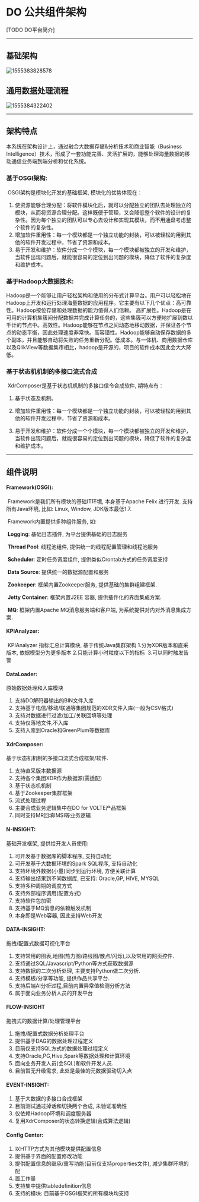 # DO 公共组件架构

[TODO DO平台简介]

------

## 基础架构

![1555383828578](.\assets\1555383828578.png)

## 通用数据处理流程

![1555384322402](.\assets\1555384322402.png)

------

## 架构特点

​	本系统在架构设计上，通过融合大数据存储&分析技术和商业智能（Business Intelligence）技术，形成了一套功能完善、灵活扩展的，能够处理海量数据的移动通信业务端到端分析和优化系统。

### 基于OSGI架构:

​	OSGI架构是模块化开发的基础框架, 模块化的优势体现在：
1. 使资源能够合理分配：将软件模块化后，就可以分配独立的团队去处理独立的模块，从而将资源合理分配。这样既便于管理，又会降低整个软件的设计的复杂性。因为每个独立的团队可以专心去设计和实现其模块，而不用通盘考虑整个软件的复杂性。
2. 增加软件重用性：每一个模块都是一个独立功能的封装，可以被轻松的用到其他的软件开发过程中，节省了资源和成本。
3. 易于开发和维护：软件分成一个个模块，每一个模块都被独立的开发和维护，当软件出现问题后，就能很容易的定位到出问题的模块，降低了软件的复杂度和维护成本。

### 基于Hadoop大数据技术:

​	Hadoop是一个能够让用户轻松架构和使用的分布式计算平台。用户可以轻松地在Hadoop上开发和运行处理海量数据的应用程序。它主要有以下几个优点：
​	高可靠性。Hadoop按位存储和处理数据的能力值得人们信赖。
​	高扩展性。Hadoop是在可用的计算机集簇间分配数据并完成计算任务的，这些集簇可以方便地扩展到数以千计的节点中。
​	高效性。Hadoop能够在节点之间动态地移动数据，并保证各个节点的动态平衡，因此处理速度非常快。
​	高容错性。Hadoop能够自动保存数据的多个副本，并且能够自动将失败的任务重新分配。
​	低成本。与一体机、商用数据仓库以及QlikView等数据集市相比，hadoop是开源的，项目的软件成本因此会大大降低。

### 基于状态机机制的多接口流式合成

​	XdrComposer是基于状态机机制的多接口信令合成软件, 期特点有：
1. 基于状态及机制。
2. 增加软件重用性：每一个模块都是一个独立功能的封装，可以被轻松的用到其他的软件开发过程中，节省了资源和成本。

3. 易于开发和维护：软件分成一个个模块，每一个模块都被独立的开发和维护，当软件出现问题后，就能很容易的定位到出问题的模块，降低了软件的复杂度和维护成本。

------

## 组件说明

#### Framework(OSGI):

​	Framework是我们所有模块的基础IT环境, 本身基于Apache Felix 进行开发. 支持所有Java环境, 比如: Linux, Window, JDK版本最低1.7.

​	Framework内置提供多种组件服务, 如:

​		**Logging**:  基础日志插件, 为平台提供基础的日志服务

​		**Thread Pool**:  线程池组件, 提供统一的线程配置管理和线程池服务

​		**Scheduler**: 定时任务调度组件, 提供类似Crontab方式的任务调度支持

​		**Data Source**: 提供统一的数据源配置和服务

​		**Zookeeper**: 框架内置Zookeeper服务, 提供基础的集群组建框架.

​		**Jetty Container**: 框架内置J2EE 容器, 提供插件化的界面集成方案.

​		**MQ**: 框架内置Apache MQ消息服务端和客户端, 为系统提供对内对外消息集成方案.

#### KPIAnalyzer:

​	KPIAnalyzer  指标汇总计算模块, 基于传统Java集群架构
​		1.分为XDR版本和直采版本, 依据模型分为更多版本
​		2.只能计算小时粒度以下的指标
​		3.可以同时触发告警		 

#### DataLoader:

原始数据处理和入库模块

1. 支持DO解码器输出的BIN文件入库
2. 支持基于电信/移动/联通等集团规范的XDR文件入库(一般为CSV格式)
3. 支持对数据进行过滤/加工/关联回填等处理
4. 支持仅落地文件,不入库
5. 支持入库到Oracle和GreenPlum等数据库

#### XdrComposer:

基于状态机机制的多接口流式合成框架/软件.

1. 支持直采版本数据源
2. 支持各个集团XDR作为数据源(需适配)
3. 基于状态机机制
4. 基于Zookeeper集群框架
5. 流式处理过程
6. 主要合成业务逻辑集中在DO for VOLTE产品框架
7. 同时支持MR回填IMSI等业务逻辑

#### N-INSIGHT:

基础开发框架, 提供给开发人员使用:
1. 可开发基于数据库的脚本程序, 支持自动化
1. 可开发基于大数据环境的Spark SQL程序, 支持自动化
1. 支持环境外数据(小量)同步到运行环境, 方便关联计算
1. 支持输出结果到不同数据库, 已支持: Oracle,GP, HIVE, MYSQL
1. 支持多种周期的调度方式
1. 支持外部程序调用(配置方式)
1. 支持软件包加密
1. 支持基于MQ消息的依赖触发机制
1. 本身即是Web容器, 因此支持Web开发

#### DATA-INSIGHT:

拖拽/配置式数据可视化平台
1. 支持常用的图表,地图(热力图/路线图/散点/闪烁),以及常用的网页控件.
1. 支持通过SQL/Javascript/Python等方式获取数据源
1. 支持数据的二次分析处理, 主要支持Python做二次分析.
1. 支持模板/分享等功能, 提供作品共享平台.
1. 支持后端AI分析过程,目前内置异常值检测分析方法
1. 属于面向业务分析人员的开发平台

#### FLOW-INSIGHT

拖拽式的数据计算/处理管理平台

1. 拖拽/配置式数据分析处理平台
1. 提供基于DAG的数据处理过程定义
1. 目前仅支持SQL方式的数据处理过程定义
1. 支持Oracle,PG,Hive,Spark等数据处理和计算环境
1. 面向业务开发人员(会SQL)和软件开发人员.
1. 目前暂无升级需求, 此处是最佳的元数据驱动切入点

#### EVENT-INSIGHT:

1. 基于大数据的多接口合成框架
1. 目前测试通过掉话和切换两个合成, 未验证准确性
1. 仅依赖Hadoop环境和调度服务器
1. 复用XdrComposer的状态转换逻辑(合成算法逻辑)

#### Config Center:
1. 以HTTP方式为其他模块提供配置信息
1. 提供基于界面的配置修改功能
1. 提供配置信息的继承/重写功能(目前仅支持properties文件), 减少集群环境的配
1. 置工作量
1. 支持集中提供tabledefinition信息
1. 支持的模块: 目前基于OSGI框架的所有模块均支持

